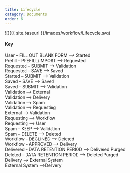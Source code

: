 ```yaml
---
title: Lifecycle
category: Documents
order: 6
---
```


![]({{ site.baseurl }}/images/workflow/Lifecycle.svg)
#### Key
User – FILL OUT BLANK FORM –> Started  
Prefill – PREFILL/IMPORT –> Requested  
Requested – SUBMIT –> Validation  
Requested – SAVE –> Saved  
Started – SUBMIT –> Validation  
Saved – SAVE –> Saved  
Saved – SUBMIT –> Validation  
Validation ––> External  
Validation ––> Delivery  
Validation ––> Spam  
Validation ––> Requesting  
External ––> Validation  
Requesting ––> Workflow  
Requesting ––> User  
Spam – KEEP –> Validation  
Spam – DELETE –> Deleted   
Workflow – DECLINED –> Deleted  
Workflow – APPROVED –> Delivery  
Delivered – DATA RETENTION PERIOD –> Delivered Purged  
Deleted – DATA RETENTION PERIOD –> Deleted Purged  
Delivery ––> External System  
External System ––>Delivery  

